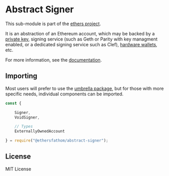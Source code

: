 Abstract Signer
===============

This sub-module is part of the [ethers project](https://github.com/Into-the-Fathom/ethers.js).

It is an abstraction of an Ethereum account, which may be backed by a [private key](https://www.npmjs.com/package/@ethersfathom/wallet),
signing service (such as Geth or Parity with key managment enabled, or a
dedicated signing service such as Clef),
[hardware wallets](https://www.npmjs.com/package/@ethersfathom/hardware-wallets), etc.

For more information, see the [documentation](https://docs.ethers.io/v5/api/signer/).

Importing
---------

Most users will prefer to use the [umbrella package](https://www.npmjs.com/package/ethersfathom),
but for those with more specific needs, individual components can be imported.

```javascript
const {

    Signer,
    VoidSigner,

    // Types
    ExternallyOwnedAccount

} = require("@ethersfathom/abstract-signer");
```

License
-------

MIT License
